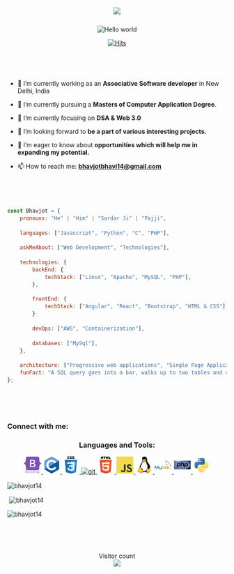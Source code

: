 <h1 align="center">
<a href="https://git.io/typing-svg">
    <img src="https://readme-typing-svg.herokuapp.com?size=30&duration=7000&color=ffffff&center=true&vCenter=true&width=600&height=100&lines=Hello+all+👋%2C+I+am+Bhavjot+Singh">
</a>
</h1>


<div align="center">
<img src="https://user-images.githubusercontent.com/68502679/161606926-85f0327e-41e1-4fd6-a195-f5b5d69ed2f3.gif" alt="Hello world">
</div>


<!-- 
[![Hits](https://hits.seeyoufarm.com/api/count/incr/badge.svg?url=https%3A%2F%2Fgithub.com%2FBHAVJOT14%2F&count_bg=%23FF0000&title_bg=%233F3F3F&icon=hackaday.svg&icon_color=%23F96C6C&title=&edge_flat=false)](https://hits.seeyoufarm.com) -->

<div align="center">

[![Hits](https://hits.seeyoufarm.com/api/count/incr/badge.svg?url=https%3A%2F%2Fgithub.com%2FBHAVJOT14%2F&count_bg=%23FF0000&title_bg=%233F3F3F&icon=hackaday.svg&icon_color=%23F96C6C&title=&edge_flat=false)](https://hits.seeyoufarm.com)

</div>

<!-- <p align="left"> <img src="https://komarev.com/ghpvc/?username=bhavjot14&label=Profile%20views&color=blueviolet&style=for-the-badge" alt="bhavjot14" /> </p> -->
<!-- 
<p align="center"> <a href="https://github.com/ryo-ma/github-profile-trophy"><img src="https://github-profile-trophy.vercel.app/?username=bhavjot14" alt="bhavjot14" /></a> </p> -->

<p align="center"> <a href="https://twitter.com/" target="blank"><img src="https://img.shields.io/twitter/follow/?logo=twitter&style=for-the-badge" alt="" /></a> </p>

<br>

- 🤝 I’m currently working as an **Associative Software developer** in New Delhi, India

- 🔭 I’m currently pursuing a **Masters of Computer Application Degree**.

- 🌱 I’m currently focusing on **DSA & Web 3.0**

- 👯 I’m looking forward to **be a part of various interesting projects.**

- 🤝 I’m eager to know about **opportunities which will help me in expanding my potential.**

- 📫 How to reach me:  **bhavjotbhavi14@gmail.com**

<br>
<br>
<br>

```javascript
const Bhavjot = {
    pronouns: "He" | "Him" | "Sardar Ji" | "Pajji",

    languages: ["Javascript", "Python", "C", "PHP"],

    askMeAbout: ["Web Development", "Technologies"],

    technologies: {
        backEnd: {
            techStack: ["Linux", "Apache", "MySQL", "PHP"],
        },

        frontEnd: {
            techStack: ["Angular", "React", "Bootstrap", "HTML & CSS"]
        }        

        devOps: ["AWS", "Containerization"],

        databases: ["MySql"],
    },

    architecture: ["Progressive web applications", "Single Page Applications"],
    funFact: "A SQL query goes into a bar, walks up to two tables and asks, “Can I join you?”
};
```
<br>
<br>
<br>

<h3 align="left">Connect with me:</h3>
<p align="center">
</p>

<h3 align="center">Languages and Tools:</h3>
<p align="center"> <a href="https://getbootstrap.com" target="_blank" rel="noreferrer"> <img src="https://raw.githubusercontent.com/devicons/devicon/master/icons/bootstrap/bootstrap-plain-wordmark.svg" alt="bootstrap" width="40" height="40"/> </a> <a href="https://www.cprogramming.com/" target="_blank" rel="noreferrer"> <img src="https://raw.githubusercontent.com/devicons/devicon/master/icons/c/c-original.svg" alt="c" width="40" height="40"/> </a> <a href="https://www.w3schools.com/css/" target="_blank" rel="noreferrer"> <img src="https://raw.githubusercontent.com/devicons/devicon/master/icons/css3/css3-original-wordmark.svg" alt="css3" width="40" height="40"/> </a> <a href="https://git-scm.com/" target="_blank" rel="noreferrer"> <img src="https://www.vectorlogo.zone/logos/git-scm/git-scm-icon.svg" alt="git" width="40" height="40"/> </a> <a href="https://www.w3.org/html/" target="_blank" rel="noreferrer"> <img src="https://raw.githubusercontent.com/devicons/devicon/master/icons/html5/html5-original-wordmark.svg" alt="html5" width="40" height="40"/> </a> <a href="https://developer.mozilla.org/en-US/docs/Web/JavaScript" target="_blank" rel="noreferrer"> <img src="https://raw.githubusercontent.com/devicons/devicon/master/icons/javascript/javascript-original.svg" alt="javascript" width="40" height="40"/> </a> <a href="https://www.linux.org/" target="_blank" rel="noreferrer"> <img src="https://raw.githubusercontent.com/devicons/devicon/master/icons/linux/linux-original.svg" alt="linux" width="40" height="40"/> </a> <a href="https://www.mysql.com/" target="_blank" rel="noreferrer"> <img src="https://raw.githubusercontent.com/devicons/devicon/master/icons/mysql/mysql-original-wordmark.svg" alt="mysql" width="40" height="40"/> </a> <a href="https://www.php.net" target="_blank" rel="noreferrer"> <img src="https://raw.githubusercontent.com/devicons/devicon/master/icons/php/php-original.svg" alt="php" width="40" height="40"/> </a> <a href="https://www.python.org" target="_blank" rel="noreferrer"> <img src="https://raw.githubusercontent.com/devicons/devicon/master/icons/python/python-original.svg" alt="python" width="40" height="40"/> </a> </p>

<p><img align="center" src="https://github-readme-stats.vercel.app/api/top-langs?username=bhavjot14&show_icons=true&locale=en&layout=compact" alt="bhavjot14" /></p>

<p>&nbsp;<img align="center" src="https://github-readme-stats.vercel.app/api?username=bhavjot14&show_icons=true&locale=en" alt="bhavjot14" /></p>

<p><img align="center" src="https://github-readme-streak-stats.herokuapp.com/?user=bhavjot14&" alt="bhavjot14" /></p>

<br>
<br>
<br>

<p align="center"> 
  Visitor count<br>
  <img src="https://profile-counter.glitch.me/BHAVJOT14/count.svg" />
</p>



